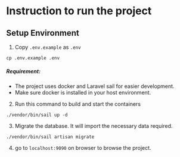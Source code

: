 # Instruction to run the project
## Setup Environment
1. Copy `.env.example` as `.env`
```
cp .env.example .env
```
##### Requirement: 
- The project uses docker and Laravel sail for easier development. 
- Make sure docker is installed in your host environment. 
2. Run this command to build and start the containers
```
./vendor/bin/sail up -d
```
3. Migrate the database. It will import the necessary data required.
```
./vendor/bin/sail artisan migrate
```
4. go to `localhost:9090` on browser to browse the project.

